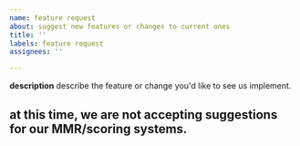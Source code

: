 ```yaml
---
name: feature request
about: suggest new features or changes to current ones
title: ''
labels: feature request
assignees: ''

---
```


**description**
describe the feature or change you'd like to see us implement.

## at this time, we are not accepting suggestions for our MMR/scoring systems.
